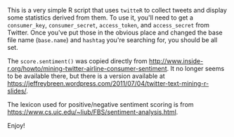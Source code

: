 This is a very simple R script that uses `twitteR` to collect tweets
and display some statistics derived from them. To use it, you'll need
to get a `consumer_key`, `consumer_secret`, `access_token`, and
`access_secret` from Twitter. Once you've put those in the obvious
place and changed the base file name (`base.name`) and `hashtag`
you're searching for, you should be all set.

The `score.sentiment()` was copied directly from
<http://www.inside-r.org/howto/mining-twitter-airline-consumer-sentiment>. It
no longer seems to be available there, but there is a version
available at
<https://jeffreybreen.wordpress.com/2011/07/04/twitter-text-mining-r-slides/>.

The lexicon used for positive/negative sentiment scoring is from
<https://www.cs.uic.edu/~liub/FBS/sentiment-analysis.html>.

Enjoy!

